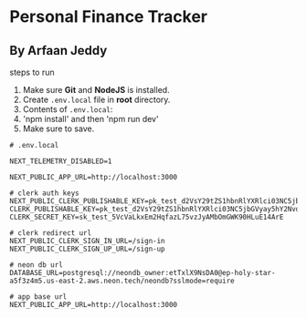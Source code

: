 <a name="readme-top"></a>

# Personal Finance Tracker
## By Arfaan Jeddy


steps to run

1. Make sure **Git** and **NodeJS** is installed.
3. Create `.env.local` file in **root** directory.
4. Contents of `.env.local`:
5. 'npm install' and then 'npm run dev'
6. Make sure to save.

```env
# .env.local

NEXT_TELEMETRY_DISABLED=1

NEXT_PUBLIC_APP_URL=http://localhost:3000

# clerk auth keys
NEXT_PUBLIC_CLERK_PUBLISHABLE_KEY=pk_test_d2VsY29tZS1hbnRlYXRlci03NC5jbGVyay5hY2NvdW50cy5kZXYk
CLERK_PUBLISHABLE_KEY=pk_test_d2VsY29tZS1hbnRlYXRlci03NC5jbGVyay5hY2NvdW50cy5kZXYk
CLERK_SECRET_KEY=sk_test_5VcVaLkxEm2HqfazL75vzJyAMbOmGWK90HLuE14ArE

# clerk redirect url
NEXT_PUBLIC_CLERK_SIGN_IN_URL=/sign-in
NEXT_PUBLIC_CLERK_SIGN_UP_URL=/sign-up

# neon db url
DATABASE_URL=postgresql://neondb_owner:etTxlX9NsDA0@ep-holy-star-a5f3z4m5.us-east-2.aws.neon.tech/neondb?sslmode=require

# app base url
NEXT_PUBLIC_APP_URL=http://localhost:3000

```


